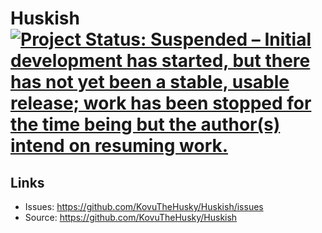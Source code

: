 # Huskish [![Project Status: Suspended – Initial development has started, but there has not yet been a stable, usable release; work has been stopped for the time being but the author(s) intend on resuming work.](https://www.repostatus.org/badges/latest/suspended.svg)](https://www.repostatus.org/#suspended)

## Links

* Issues: <https://github.com/KovuTheHusky/Huskish/issues>
* Source: <https://github.com/KovuTheHusky/Huskish>
